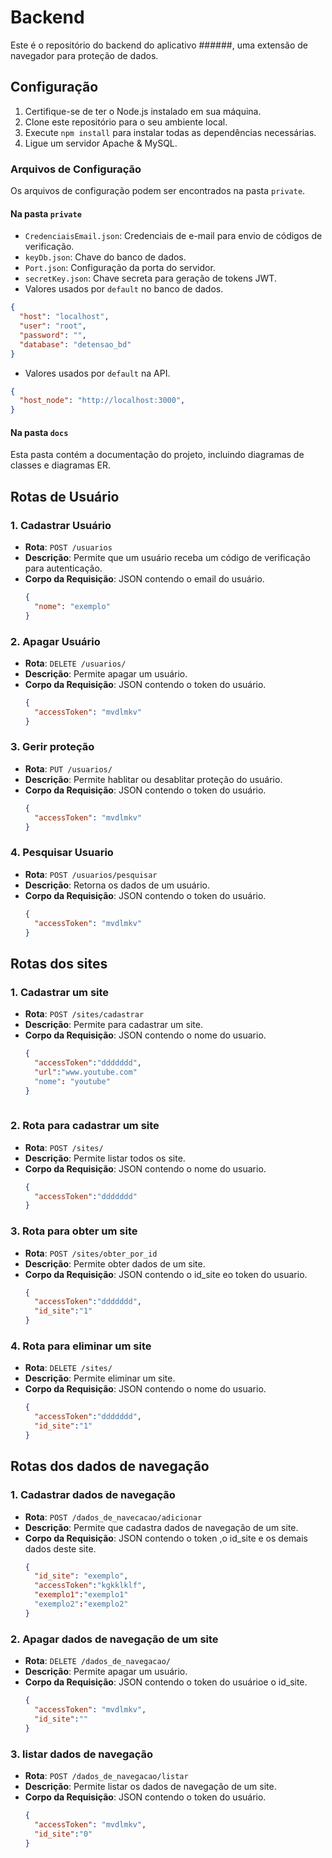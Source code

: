 # Backend

 Este é o repositório do backend do aplicativo ######, uma extensão de navegador para proteção de dados.

## Configuração

1. Certifique-se de ter o Node.js instalado em sua máquina.
2. Clone este repositório para o seu ambiente local.
3. Execute `npm install` para instalar todas as dependências necessárias.
4. Ligue um servidor Apache & MySQL.


### Arquivos de Configuração

Os arquivos de configuração podem ser encontrados na pasta `private`.

#### Na pasta `private`

- `CredenciaisEmail.json`: Credenciais de e-mail para envio de códigos de verificação.
- `keyDb.json`: Chave do banco de dados.
- `Port.json`: Configuração da porta do servidor.
- `secretKey.json`: Chave secreta para geração de tokens JWT.
- Valores usados por `default` no banco de dados.

```json
{
  "host": "localhost",
  "user": "root",
  "password": "",
  "database": "detensao_bd"
}
```

- Valores usados por `default` na API.

```json
{
  "host_node": "http://localhost:3000",
}
```

#### Na pasta `docs`

Esta pasta contém a documentação do projeto, incluindo diagramas de classes e diagramas ER.

## Rotas de Usuário

### 1. Cadastrar Usuário

- **Rota**: `POST /usuarios`
- **Descrição**: Permite que um usuário receba um código de verificação para autenticação.
- **Corpo da Requisição**: JSON contendo o email do usuário.
  ```json
  {
    "nome": "exemplo"
  }
  ```

### 2. Apagar Usuário

- **Rota**: `DELETE /usuarios/`
- **Descrição**: Permite apagar um usuário.
- **Corpo da Requisição**: JSON contendo o token do usuário.
  ```json
  {
    "accessToken": "mvdlmkv"
  }

### 3. Gerir proteção

- **Rota**: `PUT /usuarios/`
- **Descrição**: Permite hablitar ou desablitar proteção do usuário.
- **Corpo da Requisição**: JSON contendo o token do usuário.
  ```json
  {
    "accessToken": "mvdlmkv"
  }

### 4. Pesquisar Usuario

- **Rota**: `POST /usuarios/pesquisar`
- **Descrição**: Retorna os dados de um usuário.
- **Corpo da Requisição**: JSON contendo o token do usuário.
  ```json
  {
    "accessToken": "mvdlmkv"
  }


## Rotas dos sites

### 1. Cadastrar um site
- **Rota**: `POST /sites/cadastrar`
- **Descrição**: Permite para cadastrar um site.
- **Corpo da Requisição**: JSON contendo o nome do usuario.
  ```json
  {
    "accessToken":"ddddddd",
    "url":"www.youtube.com"
    "nome": "youtube"
  }
 
### 2. Rota para cadastrar um site

- **Rota**: `POST /sites/`
- **Descrição**: Permite listar todos os  site.
- **Corpo da Requisição**: JSON contendo o nome do usuario.
  ```json
  {
    "accessToken":"ddddddd"
  }

### 3. Rota para obter um site

- **Rota**: `POST /sites/obter_por_id`
- **Descrição**: Permite obter dados de um site.
- **Corpo da Requisição**: JSON contendo o id_site eo token do usuario.
  ```json
  {
    "accessToken":"ddddddd",
    "id_site":"1"
  }
### 4. Rota para eliminar um site

- **Rota**: `DELETE /sites/`
- **Descrição**: Permite eliminar um site.
- **Corpo da Requisição**: JSON contendo o nome do usuario.
  ```json
  {
    "accessToken":"ddddddd",
    "id_site":"1"
  }
  
## Rotas dos dados de navegação

### 1. Cadastrar dados de navegação

- **Rota**: `POST /dados_de_navecacao/adicionar`
- **Descrição**: Permite que cadastra dados de navegação de um site.
- **Corpo da Requisição**: JSON contendo o token ,o id_site e os demais dados deste site.
  ```json
  {
    "id_site": "exemplo",
    "accessToken":"kgkklklf",
    "exemplo1":"exemplo1"
    "exemplo2":"exemplo2"
  }
  ```

### 2. Apagar dados de navegação de um site

- **Rota**: `DELETE /dados_de_navegacao/`
- **Descrição**: Permite apagar um usuário.
- **Corpo da Requisição**: JSON contendo o token do usuárioe o id_site.
  ```json
  {
    "accessToken": "mvdlmkv",
    "id_site":""
  }

### 3. listar dados de navegação

- **Rota**: `POST /dados_de_navegacao/listar`
- **Descrição**: Permite listar os dados de navegação de um site.
- **Corpo da Requisição**: JSON contendo o token do usuário.
  ```json
  {
    "accessToken": "mvdlmkv",
    "id_site":"0"
  }

